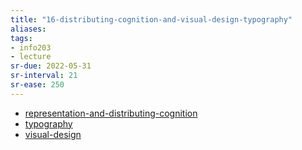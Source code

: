 ```yaml
---
title: "16-distributing-cognition-and-visual-design-typography"
aliases: 
tags: 
- info203
- lecture
sr-due: 2022-05-31
sr-interval: 21
sr-ease: 250
---
```


- [representation-and-distributing-cognition](notes/representation-and-distributing-cognition.md)
- [typography](notes/typography.md)
- [visual-design](notes/visual-design.md)